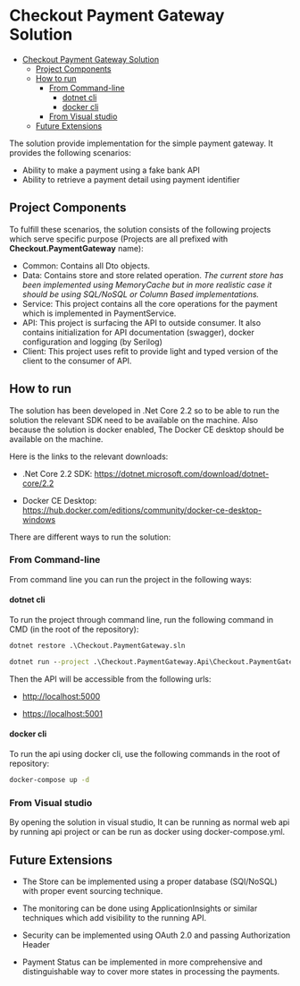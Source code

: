 # Checkout Payment Gateway Solution

- [Checkout Payment Gateway Solution](#Checkout-Payment-Gateway-Solution)
  - [Project Components](#Project-Components)
  - [How to run](#How-to-run)
    - [From Command-line](#From-Command-line)
      - [dotnet cli](#dotnet-cli)
      - [docker cli](#docker-cli)
    - [From Visual studio](#From-Visual-studio)
  - [Future Extensions](#Future-Extensions)

The solution provide implementation for the simple payment gateway. It provides the following scenarios:

- Ability to make a payment using a fake bank API
- Ability to retrieve a payment detail using payment identifier

## Project Components

To fulfill these scenarios, the solution consists of the following projects which serve specific purpose (Projects are all prefixed with **Checkout.PaymentGateway** name):

- Common: Contains all Dto objects.
- Data: Contains store and store related operation. *The current store has been implemented using MemoryCache but in more realistic case it should be using SQL/NoSQL or Column Based implementations.*
- Service: This project contains all the core operations for the payment which is implemented in PaymentService.
- API: This project is surfacing the API to outside consumer. It also contains initialization for API documentation (swagger), docker configuration and logging (by Serilog)
- Client: This project uses refit to provide light and typed version of the client to the consumer of API.

## How to run

The solution has been developed in .Net Core 2.2 so to be able to run the solution the relevant SDK need to be available on the machine.
Also because the solution is docker enabled, The Docker CE desktop should be available on the machine.

Here is the links to the relevant downloads:

- .Net Core 2.2 SDK: <https://dotnet.microsoft.com/download/dotnet-core/2.2>

- Docker CE Desktop: <https://hub.docker.com/editions/community/docker-ce-desktop-windows>

There are different ways to run the solution:

### From Command-line

From command line you can run the project in the following ways:

#### dotnet cli

To run the project through command line, run the following command in CMD (in the root of the repository):

```cmd
dotnet restore .\Checkout.PaymentGateway.sln

dotnet run --project .\Checkout.PaymentGateway.Api\Checkout.PaymentGateway.Api.csproj
```

Then the API will be accessible from the following urls:

- <http://localhost:5000>

- <https://localhost:5001>

#### docker cli

To run the api using docker cli, use the following commands in the root of repository:

```cmd
docker-compose up -d
```

### From Visual studio

By opening the solution in visual studio, It can be running as normal web api by running api project or can be run as docker using docker-compose.yml.

## Future Extensions

- The Store can be implemented using a proper database (SQl/NoSQL) with proper event sourcing technique.

- The monitoring can be done using ApplicationInsights or similar techniques which add visibility to the running API.

- Security can be implemented using OAuth 2.0 and passing Authorization Header

- Payment Status can be implemented in more comprehensive and distinguishable way to cover more states in processing the payments.
  